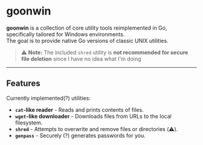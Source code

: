 # goonwin

**goonwin** is a collection of core utility tools reimplemented in Go, specifically tailored for Windows environments.  
The goal is to provide native Go versions of classic UNIX utilities.

> ⚠️ **Note:** The included `shred` utility is **not recommended for secure file deletion** since I have no idea what I'm doing

---

## Features

Currently implemented(?) utilities:

- **`cat`-like reader** - Reads and prints contents of files.
- **`wget`-like downloader** - Downloads files from URLs to the local filesystem.
- **`shred`** - Attempts to overwrite and remove files or directories (⚠️).
- **`genpass`** - Securely (?) generates passwords for you.
